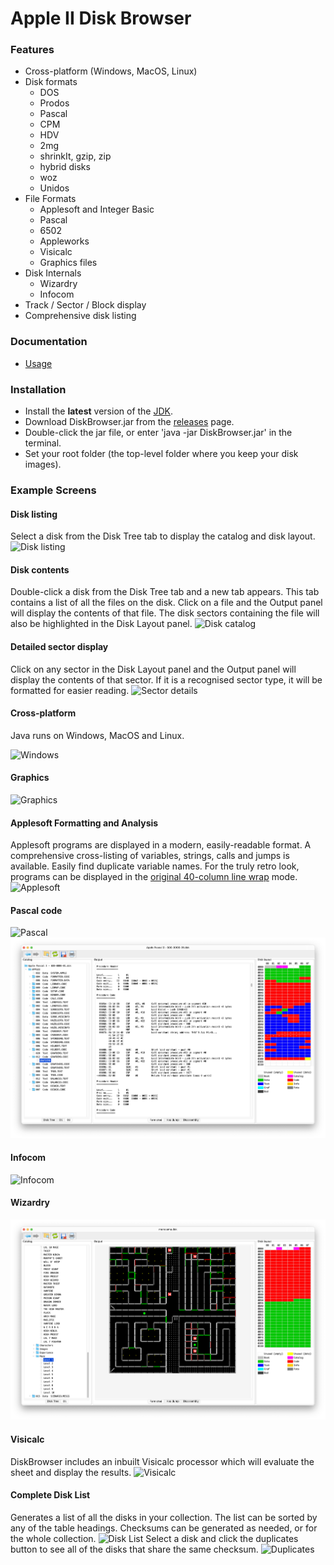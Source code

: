 # Apple II Disk Browser

### Features
- Cross-platform (Windows, MacOS, Linux)
- Disk formats
    - DOS
    - Prodos
    - Pascal
    - CPM
    - HDV
    - 2mg
    - shrinkIt, gzip, zip
    - hybrid disks
    - woz
    - Unidos
- File Formats
    - Applesoft and Integer Basic
    - Pascal
    - 6502
    - Appleworks
    - Visicalc
    - Graphics files 
- Disk Internals
    - Wizardry
    - Infocom
- Track / Sector / Block display
- Comprehensive disk listing

### Documentation
* [Usage](resources/usage.md)

### Installation
* Install the **latest** version of the [JDK](https://www.oracle.com/java/technologies/downloads/).
* Download DiskBrowser.jar from the [releases](https://github.com/dmolony/diskbrowser/releases) page.
* Double-click the jar file, or enter 'java -jar DiskBrowser.jar' in the terminal.
* Set your root folder (the top-level folder where you keep your disk images).

### Example Screens
#### Disk listing
Select a disk from the Disk Tree tab to display the catalog and disk layout.
![Disk listing](resources/disk1.png?raw=true "Disk listing")
#### Disk contents
Double-click a disk from the Disk Tree tab and a new tab appears. This tab contains a list of all the files on the disk. Click on a file and the Output panel will display the contents of that file. The disk sectors containing the file will also be highlighted in the Disk Layout panel.
![Disk catalog](resources/disk2.png?raw=true "Disk catalog")
#### Detailed sector display
Click on any sector in the Disk Layout panel and the Output panel will display the contents of that sector. If it is a recognised sector type, it will be formatted for easier reading.
![Sector details](resources/sector.png?raw=true "Sector details")
#### Cross-platform
Java runs on Windows, MacOS and Linux.
  
![Windows](resources/windows.png?raw=true "Windows")
#### Graphics 
![Graphics](resources/graphics.png?raw=true "Graphics")
#### Applesoft Formatting and Analysis
Applesoft programs are displayed in a modern, easily-readable format. A comprehensive cross-listing of variables, strings, calls and jumps is available. Easily find duplicate variable names.
For the truly retro look, programs can be displayed in the [original 40-column line wrap](resources/basic.md) mode.
![Applesoft](resources/basic.png?raw=true "Applesoft")
#### Pascal code
![Pascal](resources/pascal.png?raw=true "Pascal text")
![Pascal](resources/pascal2.png?raw=true "Pascal internals")
#### Infocom
![Infocom](resources/zork.png?raw=true "Infocom")
#### Wizardry
![Wizardry](resources/wizardry.png?raw=true "Wizardry")
#### Visicalc
DiskBrowser includes an inbuilt Visicalc processor which will evaluate the sheet and display the results.
![Visicalc](resources/visicalc.png?raw=true "Visicalc")
#### Complete Disk List
Generates a list of all the disks in your collection. The list can be sorted by any of the table headings. Checksums can be generated as needed, or for the whole collection.
![Disk List](resources/disklist.png?raw=true "Disk List")
Select a disk and click the duplicates button to see all of the disks that share the same checksum.
![Duplicates](resources/duplicates.png?raw=true "Duplicates")

